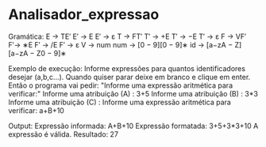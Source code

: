 # Analisador_expressao

Gramática:
E → TE′
E′ → E
E′ → ε
T → FT′
T′ → +E
T′ → −E
T′ → ε
F → VF′
F′→ ∗E
F′ → /E
F′ → ε 
V → num
num → [0 − 9][0 − 9]∗
id → [a−zA − Z][a−zA − Z0 − 9]∗

Exemplo de execução:
Informe expressões para quantos identificadores desejar (a,b,c...). Quando quiser parar deixe em branco e clique em enter. Então o programa vai pedir: "Informe uma expressão aritmética para verificar:"
Informe uma atribuição (A) : 3+5
Informe uma atribuição (B) : 3*3
Informe uma atribuição (C) : 
Informe uma expressão aritmética para verificar: a+B+10

Output:
Expressão informada: A+B+10
Expressão formatada: 3+5+3*3+10
A expressão é válida. Resultado:  27

